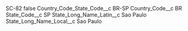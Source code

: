 <?xml version="1.0" encoding="UTF-8"?>
<CustomMetadata xmlns="http://soap.sforce.com/2006/04/metadata" xmlns:xsi="http://www.w3.org/2001/XMLSchema-instance" xmlns:xsd="http://www.w3.org/2001/XMLSchema">
    <label>SC-82</label>
    <protected>false</protected>
    <values>
        <field>Country_Code_State_Code__c</field>
        <value xsi:type="xsd:string">BR-SP</value>
    </values>
    <values>
        <field>Country_Code__c</field>
        <value xsi:type="xsd:string">BR</value>
    </values>
    <values>
        <field>State_Code__c</field>
        <value xsi:type="xsd:string">SP</value>
    </values>
    <values>
        <field>State_Long_Name_Latin__c</field>
        <value xsi:type="xsd:string">Sao Paulo</value>
    </values>
    <values>
        <field>State_Long_Name_Local__c</field>
        <value xsi:type="xsd:string">Sao Paulo</value>
    </values>
</CustomMetadata>
